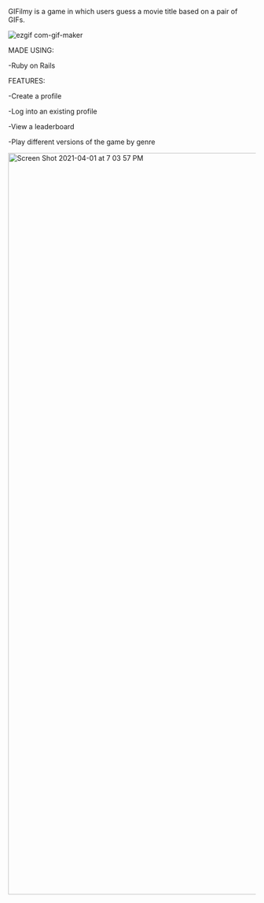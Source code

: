 GIFilmy is a game in which users guess a movie title based on a pair of GIFs.

![ezgif com-gif-maker](https://user-images.githubusercontent.com/53374859/113362386-46230680-931c-11eb-87fc-476d05f1fc0c.gif?raw=true)

MADE USING:

-Ruby on Rails

FEATURES:

-Create a profile

-Log into an existing profile

-View a leaderboard 

-Play different versions of the game by genre 

<img width="1506" alt="Screen Shot 2021-04-01 at 7 03 57 PM" src="https://user-images.githubusercontent.com/53374859/113362747-158f9c80-931d-11eb-8d9e-9b8850ad23bb.png">
